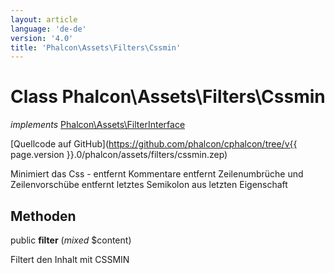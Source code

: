 ```yaml
---
layout: article
language: 'de-de'
version: '4.0'
title: 'Phalcon\Assets\Filters\Cssmin'
---
```

# Class **Phalcon\Assets\Filters\Cssmin**

*implements* [Phalcon\Assets\FilterInterface](Phalcon_Assets_FilterInterface)

[Quellcode auf GitHub](https://github.com/phalcon/cphalcon/tree/v{{ page.version }}.0/phalcon/assets/filters/cssmin.zep)

Minimiert das Css - entfernt Kommentare entfernt Zeilenumbrüche und Zeilenvorschübe entfernt letztes Semikolon aus letzten Eigenschaft

## Methoden

public **filter** (*mixed* $content)

Filtert den Inhalt mit CSSMIN